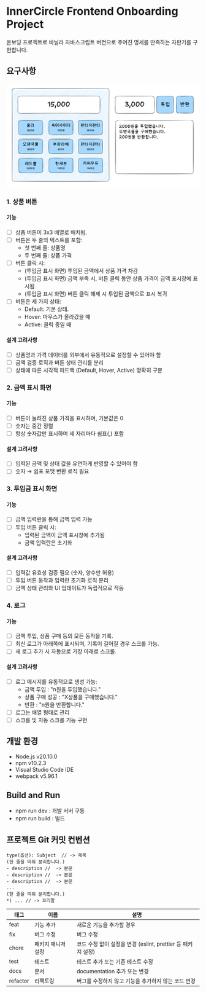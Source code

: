 # InnerCircle Frontend Onboarding Project

온보딩 프로젝트로 바닐라 자바스크립트 버전으로 주어진 명세를 만족하는 자판기를 구현합니다.

## 요구사항

![자판기 와이어프레임](./assets/wireframe.png)

### 1. 상품 버튼

#### 기능

- [ ] 상품 버튼이 3x3 배열로 배치됨.
- [ ] 버튼은 두 줄의 텍스트를 포함:
  - 첫 번째 줄: 상품명
  - 두 번째 줄: 상품 가격
- [ ] 버튼 클릭 시:
  - (투입금 표시 화면) 투입된 금액에서 상품 가격 차감
  - (투입금 표시 화면) 금액 부족 시, 버튼 클릭 동안 상품 가격이 금액 표시창에 표시됨
  - (투입금 표시 화면) 버튼 클릭 해제 시 투입된 금액으로 표시 복귀
- [ ] 버튼은 세 가지 상태:
  - Default: 기본 상태.
  - Hover: 마우스가 올라갔을 때
  - Active: 클릭 중일 때

#### 설계 고려사항

- [ ] 상품명과 가격 데이터를 외부에서 유동적으로 설정할 수 있어야 함
- [ ] 금액 검증 로직과 버튼 상태 관리를 분리
- [ ] 상태에 따른 시각적 피드백 (Default, Hover, Active) 명확히 구분

### 2. 금액 표시 화면

#### 기능

- [ ] 버튼이 눌려진 상품 가격을 표시하며, 기본값은 0
- [ ] 숫자는 중간 정렬
- [ ] 항상 숫자값만 표시하며 세 자리마다 쉼표(,) 포함

#### 설계 고려사항

- [ ] 입력된 금액 및 상태 값을 유연하게 반영할 수 있어야 함
- [ ] 숫자 → 쉼표 포맷 변환 로직 필요

### 3. 투입금 표시 화면

#### 기능

- [ ] 금액 입력란을 통해 금액 입력 가능
- [ ] 투입 버튼 클릭 시:
  - 입력된 금액이 금액 표시창에 추가됨
  - 금액 입력란은 초기화

#### 설계 고려사항

- [ ] 입력값 유효성 검증 필요 (숫자, 양수만 허용)
- [ ] 투입 버튼 동작과 입력란 초기화 로직 분리
- [ ] 금액 상태 관리와 UI 업데이트가 독립적으로 작동

### 4. 로그

#### 기능

- [ ] 금액 투입, 상품 구매 등의 모든 동작을 기록.
- [ ] 최신 로그가 아래쪽에 표시되며, 기록이 길어질 경우 스크롤 가능.
- [ ] 새 로그 추가 시 자동으로 가장 아래로 스크롤.

#### 설계 고려사항

- [ ] 로그 메시지를 유동적으로 생성 가능:
  - 금액 투입 : "n원을 투입했습니다."
  - 상품 구매 성공 : "X상품을 구매했습니다."
  - 반환 : "n원을 반환합니다."
- [ ] 로그는 배열 형태로 관리
- [ ] 스크롤 및 자동 스크롤 기능 구현

## 개발 환경
- Node.js v20.10.0
- npm v10.2.3
- Visual Studio Code IDE
- webpack v5.96.1

## Build and Run
- npm run dev : 개발 서버 구동
- npm run build : 빌드

## 프로젝트 Git 커밋 컨벤션
```
type(옵션): Subject  // -> 제목
(한 줄을 띄워 분리합니다.)
- description //  -> 본문
- description //  -> 본문
- description //  -> 본문
...
(한 줄을 띄워 분리합니다.)
*) ... // -> 꼬리말
```

| 태그      | 이름                      | 설명                                               |
|-----------|---------------------------|-------------------------------------------------|
| feat      | 기능 추가           | 새로운 기능을 추가할 경우                                |
| fix       | 버그 수정    | 버그 수정                             |
| chore     | 패키지 매니저 설정          | 코드 수정 없이 설정을 변경 (eslint, prettier 등 패키지 설정)|
| test      | 테스트                   | 테스트 추가 또는 기존 테스트 수정                          |
| docs      | 문서                   | documentation 추가 또는 변경                          |
| refactor      | 리팩토링                   | 버그를 수정하지 않고 기능을 추가하지 않는 코드 변경       |